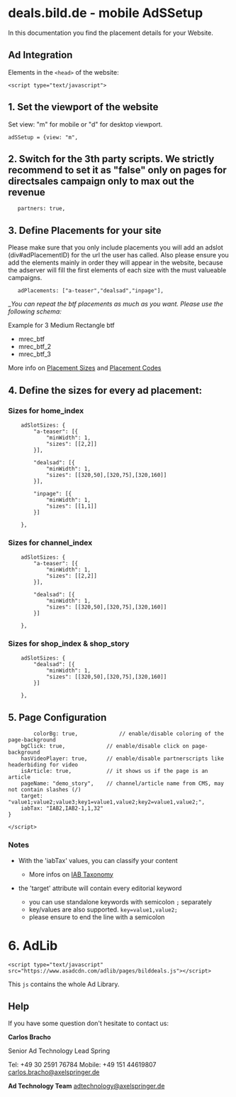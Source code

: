# deals.bild.de - mobile AdSSetup

In this documentation you find the placement details for your Website.  



## Ad Integration

 Elements in the `<head>` of the website:

`<script type="text/javascript">`


## 1. Set the viewport of the website

Set view: "m" for mobile or "d" for desktop viewport.

`adSSetup = {view: "m",`


## 2. Switch for the 3th party scripts. We strictly recommend to set it as "false" only on pages for directsales campaign only to max out the revenue

`	partners: true,`


## 3. Define Placements for your site

Please make sure that you only include placements you will add an adslot (div#adPlacementID) for the url the user has called.
Also please ensure you add the elements mainly in order they will appear in the website, 
because the adserver will fill the first elements of each size with the must valueable campaigns.


`	adPlacements: ["a-teaser","dealsad","inpage"],`


__You can repeat the _btf placements as much as you want. Please use the following schema:__

Example for 3 Medium Rectangle btf

- mrec_btf
- mrec_btf_2
- mrec_btf_3

More info on [Placement Sizes](https://github.com/spring-media/adsolutions-implementationReference/blob/master/publisher-display-reference.md#4-define-the-sizes-for-every-ad-placement) and [Placement Codes](https://github.com/spring-media/adsolutions-implementationReference/blob/master/publisher-display-reference.md#3-define-the-ad-placements-for-the-website)


## 4. Define the sizes for every ad placement:


### Sizes for home_index

```
	adSlotSizes: {
		"a-teaser": [{
			"minWidth": 1,
			"sizes": [[2,2]]
		}],
    
		"dealsad": [{
			"minWidth": 1,
			"sizes": [[320,50],[320,75],[320,160]]
		}],
     
		"inpage": [{
			"minWidth": 1,
			"sizes": [[1,1]]
		}]
     
	},
```

### Sizes for channel_index

```
	adSlotSizes: {
		"a-teaser": [{
			"minWidth": 1,
			"sizes": [[2,2]]
		}],
    
		"dealsad": [{
			"minWidth": 1,
			"sizes": [[320,50],[320,75],[320,160]]
		}]
     
	},
```


### Sizes for shop_index & shop_story

```
	adSlotSizes: {
		"dealsad": [{
			"minWidth": 1,
			"sizes": [[320,50],[320,75],[320,160]]
		}]
     
	},
```



## 5. Page Configuration


```
        colorBg: true,             // enable/disable coloring of the page-background
	bgClick: true,             // enable/disable click on page-background
	hasVideoPlayer: true,      // enable/disable partnerscripts like headerbiding for video
	isArticle: true,           // it shows us if the page is an article
	pageName: "demo_story",    // channel/article name from CMS, may not contain slashes (/)
	target: "value1;value2;value3;key1=value1,value2;key2=value1,value2;",
	iabTax: "IAB2,IAB2-1,1,32"
}

</script>
```

### Notes

- With the 'iabTax' values, you can classify your content 
  - More infos on [IAB Taxonomy](https://www.iab.com/guidelines/taxonomy/) 

- the 'target' attribute will contain every editorial keyword
  - you can use standalone keywords with semicolon `;` separately
  - key/values are also supported. `key=value1,value2;`
  - please ensure to end the line with a semicolon



# 6. AdLib

`<script type="text/javascript" src="https://www.asadcdn.com/adlib/pages/bilddeals.js"></script>`

This `js` contains the whole Ad Library.




## Help

If you have some question don't hesitate to contact us:


__Carlos Bracho__
 
  Senior Ad Technology Lead 
  Spring
  
  Tel: +49 30 2591 76784
  Mobile: +49 151 44619807 
  carlos.bracho@axelspringer.de

__Ad Technology Team__
  adtechnology@axelspringer.de
